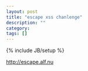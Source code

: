 ```yaml
---
layout: post
title: "escape xss chanlenge"
description: ""
category: 
tags: []
---
```

{% include JB/setup %}


http://escape.alf.nu


